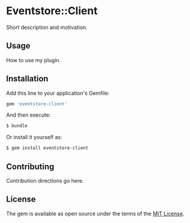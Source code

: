 # Eventstore::Client
Short description and motivation.

## Usage
How to use my plugin.

## Installation
Add this line to your application's Gemfile:

```ruby
gem 'eventstore-client'
```

And then execute:
```bash
$ bundle
```

Or install it yourself as:
```bash
$ gem install eventstore-client
```

## Contributing
Contribution directions go here.

## License
The gem is available as open source under the terms of the [MIT License](http://opensource.org/licenses/MIT).
